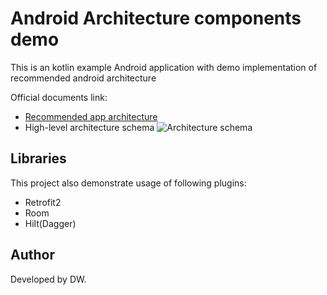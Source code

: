 # Android Architecture components demo

This is an kotlin example  Android application with demo implementation of recommended android architecture

Official documents link: 
* [Recommended app architecture](https://developer.android.com/jetpack/guide)
* High-level architecture schema
![Architecture schema](https://developer.android.com/topic/libraries/architecture/images/final-architecture.png)

## Libraries
This project also demonstrate usage of following plugins:
* Retrofit2 
* Room 
* Hilt(Dagger)

## Author
Developed by DW.
